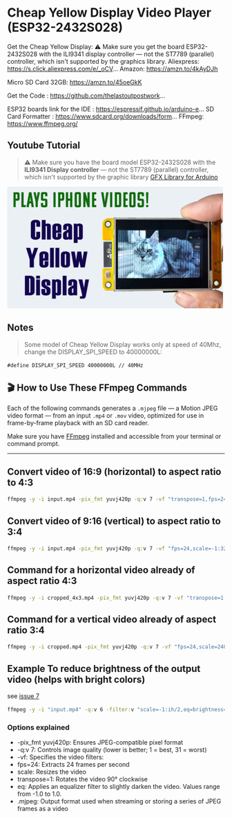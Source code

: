 # Cheap Yellow Display Video Player (ESP32-2432S028)


Get the Cheap Yellow Display:
⚠️ Make sure you get the board ESP32-2432S028 with the ILI9341 display controller — not the ST7789 (parallel) controller, which isn't supported by the graphics library.
Aliexpress: https://s.click.aliexpress.com/e/_oCV...
Amazon: https://amzn.to/4kAyDJh

Micro SD Card 32GB: https://amzn.to/45oeGkK

Get the Code :
https://github.com/thelastoutpostwork...

ESP32 boards link for the IDE : https://espressif.github.io/arduino-e...
SD Card Formatter : https://www.sdcard.org/downloads/form...
FFmpeg: https://www.ffmpeg.org/


## Youtube Tutorial
>⚠️ Make sure you have the board model ESP32-2432S028 with the **ILI9341 Display controller** — not the ST7789 (parallel) controller, which isn't supported by the graphic library [GFX Library for Arduino](https://github.com/moononournation/Arduino_GFX)

[<img src="https://github.com/thelastoutpostworkshop/images/blob/main/Cheay%20Yellow%20Display-3.png" width="500">](https://youtu.be/jYcxUgxz9ks)

## Notes
> Some model of Cheap Yellow Display works only at speed of 40Mhz, change the DISPLAY_SPI_SPEED to 40000000L:
```cmd
#define DISPLAY_SPI_SPEED 40000000L // 40MHz 
```
## 🎬 How to Use These FFmpeg Commands

Each of the following commands generates a `.mjpeg` file — a Motion JPEG video format — from an input `.mp4` or `.mov` video, optimized for use in frame-by-frame playback with an SD card reader.

Make sure you have [FFmpeg](https://ffmpeg.org/download.html) installed and accessible from your terminal or command prompt.

---

## Convert video of 16:9 (horizontal) to aspect ratio to 4:3
```cmd
ffmpeg -y -i input.mp4 -pix_fmt yuvj420p -q:v 7 -vf "transpose=1,fps=24,scale=-1:320:flags=lanczos" output.mjpeg
```

## Convert video of 9:16 (vertical) to aspect ratio to 3:4
```cmd
ffmpeg -y -i input.mp4 -pix_fmt yuvj420p -q:v 7 -vf "fps=24,scale=-1:320:flags=lanczos" output.mjpeg
```
## Command for a horizontal video already of aspect ratio 4:3
```cmd
ffmpeg -y -i cropped_4x3.mp4 -pix_fmt yuvj420p -q:v 7 -vf "transpose=1,fps=24,scale=240:320:flags=lanczos" final_240x320.mjpeg
```

## Command for a vertical video already of aspect ratio 3:4
```cmd
ffmpeg -y -i cropped.mp4 -pix_fmt yuvj420p -q:v 7 -vf "fps=24,scale=240:320:flags=lanczos" scaled.mjpeg
```

## Example To reduce brightness of the output video (helps with bright colors)
see [issue 7](https://github.com/thelastoutpostworkshop/esp32-2432S028_video_player/issues/7)
```cmd
ffmpeg -y -i "input.mp4" -q:v 6 -filter:v "scale=-1:ih/2,eq=brightness=-0.05" -c:v mjpeg -an "output.mjpeg"
```

### Options explained
- -pix_fmt yuvj420p: Ensures JPEG-compatible pixel format
- -q:v 7: Controls image quality (lower is better; 1 = best, 31 = worst)
- -vf: Specifies the video filters:
- fps=24: Extracts 24 frames per second
- scale: Resizes the video
- transpose=1: Rotates the video 90° clockwise
- eq: Applies an equalizer filter to slightly darken the video. Values range from -1.0 to 1.0.
- .mjpeg: Output format used when streaming or storing a series of JPEG frames as a video
